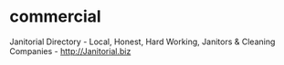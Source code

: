 commercial
==========

Janitorial Directory - Local, Honest, Hard Working, Janitors &amp; Cleaning Companies - http://Janitorial.biz
